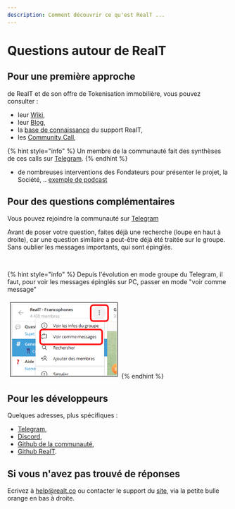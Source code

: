 ```yaml
---
description: Comment découvrir ce qu'est RealT ...
---
```


# Questions autour de RealT

## Pour une première approche

de RealT et de son offre de Tokenisation immobilière, vous pouvez consulter :

* leur [Wiki](https://wiki.realt.co/v/francais/),
* leur [Blog](https://realt.co/blog/),
* la [base de connaissance](https://intercom.help/realt/en/) du support RealT,
* les [Community Call](https://www.youtube.com/@RealTplatform/streams),

{% hint style="info" %}
Un membre de la communauté fait des synthèses de ces calls sur [Telegram](https://t.me/RtCCR).
{% endhint %}

* de nombreuses interventions des Fondateurs pour présenter le projet, la Société, .. [exemple de podcast](https://smartlinks.audiomeans.fr/l/chercheurs-de-valeur-9e55f2b3/limmobilier-tokenise-bientot-la-norme-entretien-avec-jean-marc-jacobson-ef0c8a09)

## Pour des questions complémentaires

Vous pouvez rejoindre la communauté sur [Telegram](https://t.me/RealT\_France)

Avant de poser votre question, faites déjà une recherche (loupe en haut à droite), car une question similaire a peut-être déjà été traitée sur le groupe. Sans oublier les messages importants, qui sont épinglés.

<figure><img src="../.gitbook/assets/image (40).png" alt=""><figcaption></figcaption></figure>

{% hint style="info" %}
Depuis l'évolution en mode groupe du Telegram, il faut, pour voir les messages épinglés sur PC, passer en mode "voir comme message"

<img src="../.gitbook/assets/image (8) (1).png" alt="" data-size="original">
{% endhint %}

## Pour les développeurs

Quelques adresses, plus spécifiques :

* [Telegram](https://t.me/RealT\_France),
* [Discord](https://discord.com/invite/npzp8xhMqu),
* [Github de la communauté](https://github.com/RealT-Community),
* [Github RealT](https://github.com/real-token).

## Si vous n'avez pas trouvé de réponses

Ecrivez à help@realt.co ou contacter le support du [site](https://realt.co/), via la petite bulle orange en bas à droite.

<figure><img src="../.gitbook/assets/image (88).png" alt=""><figcaption></figcaption></figure>

